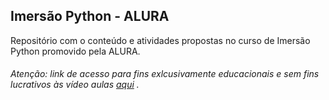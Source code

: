 ## Imersão Python - ALURA

Repositório com o conteúdo e atividades propostas no curso de Imersão Python promovido pela ALURA.

###### Atenção: link de acesso para fins exlcusivamente educacionais e sem fins lucrativos às vídeo aulas [aqui](https://youtu.be/i9mJxcrrH3o?si=U2rC4toV8RmAnOgk) .